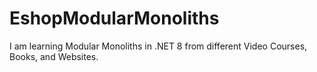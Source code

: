 # EshopModularMonoliths
I am learning Modular Monoliths in .NET 8 from different Video Courses, Books, and Websites.
